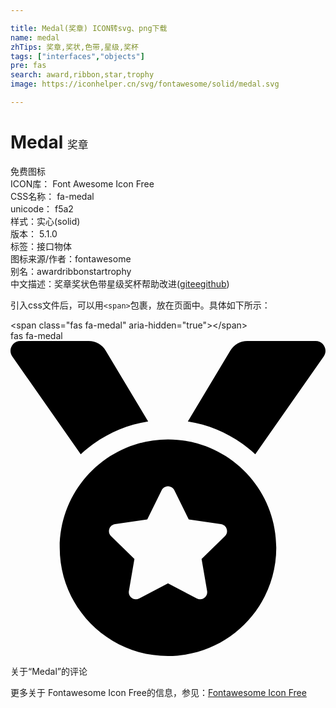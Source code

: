 ```yaml
---

title: Medal(奖章) ICON转svg、png下载
name: medal
zhTips: 奖章,奖状,色带,星级,奖杯
tags: ["interfaces","objects"]
pre: fas
search: award,ribbon,star,trophy
image: https://iconhelper.cn/svg/fontawesome/solid/medal.svg

---
```


# Medal  <small style="font-size: 60%;font-weight: 100">奖章</small>


<div class="detail-page">
<p>
<span><span class="badge-success badge">免费图标</span> </span>
<br/>
<span>
ICON库：
<span class="badge-secondary badge">Font Awesome Icon Free</span> 
</span>
<br/>
<span>
CSS名称：
<span class="badge-secondary badge">fa-medal</span> 
</span>
<br/>
<span>
unicode：
<span class="badge-secondary badge">f5a2</span> 
<copy-btn content='f5a2' btn-title=""></copy-btn>
<copy-btn :content='String.fromCodePoint(parseInt("f5a2", 16))' btn-title="复制U"></copy-btn>
</span><br/><span>样式：<span class="badge-light badge">实心(solid)</span></span>
<br/>
<span>
版本：
<span class="badge-secondary badge">5.1.0</span> 
</span><br/><span>标签：<span class="badge-light badge"><router-link to="/tags/interfaces.html">接口</router-link></span><span class="badge-light badge"><router-link to="/tags/objects.html">物体</router-link></span></span>
<br/>
<span>图标来源/作者：<span class="badge-light badge">fontawesome</span></span> 
<br/>
<span>别名：<span class="badge-light badge">award</span><span class="badge-light badge">ribbon</span><span class="badge-light badge">star</span><span class="badge-light badge">trophy</span></span><br/><span class="zh-detail">中文描述：<span class="badge-primary badge">奖章</span><span class="badge-primary badge">奖状</span><span class="badge-primary badge">色带</span><span class="badge-primary badge">星级</span><span class="badge-primary badge">奖杯</span><span class="help-link"><span>帮助改进</span>(<a href="https://gitee.com/liuwave/icon-helper/edit/master/json/fontawesome/solid/medal.json" target="_blank" rel="noopener noreferrer">gitee</a><a href="https://github.com/liuwave/icon-helper/edit/master/json/fontawesome/solid/medal.json" target="_blank" rel="noopener noreferrer">github</a></span>)</span><br/>
</p>
</div>
<div class="alert alert-dark">
  <i class="fas fa-medal fa-xs"></i>
  <i class="fas fa-medal fa-sm"></i>
  <i class="fas fa-medal fa-lg"></i>
  <i class="fas fa-medal fa-2x"></i>
  <i class="fas fa-medal fa-3x"></i>
  <i class="fas fa-medal fa-5x"></i>
  <i class="fas fa-medal fa-7x"></i>
</div>
<div>
  <p>引入css文件后，可以用<code>&lt;span&gt;</code>包裹，放在页面中。具体如下所示：    
  </p>
  <div class="alert alert-primary" style="font-size: 14px">
    &lt;span class="fas fa-medal" aria-hidden="true"&gt;&lt;/span&gt;
    <copy-btn content='<span class="fas fa-medal" aria-hidden="true"></span>'></copy-btn>
  </div>
  <div class="alert alert-secondary">
    <i class="fas fa-medal"
    style="font-size: 24px"
    aria-hidden="true"></i> fas fa-medal
    <copy-btn content="fas fa-medal" btn-title="复制图标名称"></copy-btn>
  </div>
</div>
<div id="svg" class="svg-wrap">
<svg xmlns="http://www.w3.org/2000/svg" viewBox="0 0 512 512"><path d="M223.75 130.75L154.62 15.54A31.997 31.997 0 0 0 127.18 0H16.03C3.08 0-4.5 14.57 2.92 25.18l111.27 158.96c29.72-27.77 67.52-46.83 109.56-53.39zM495.97 0H384.82c-11.24 0-21.66 5.9-27.44 15.54l-69.13 115.21c42.04 6.56 79.84 25.62 109.56 53.38L509.08 25.18C516.5 14.57 508.92 0 495.97 0zM256 160c-97.2 0-176 78.8-176 176s78.8 176 176 176 176-78.8 176-176-78.8-176-176-176zm92.52 157.26l-37.93 36.96 8.97 52.22c1.6 9.36-8.26 16.51-16.65 12.09L256 393.88l-46.9 24.65c-8.4 4.45-18.25-2.74-16.65-12.09l8.97-52.22-37.93-36.96c-6.82-6.64-3.05-18.23 6.35-19.59l52.43-7.64 23.43-47.52c2.11-4.28 6.19-6.39 10.28-6.39 4.11 0 8.22 2.14 10.33 6.39l23.43 47.52 52.43 7.64c9.4 1.36 13.17 12.95 6.35 19.59z"/></svg>
</div>
<detail full-name='fa-medal'></detail>

<Vssue title="关于“Medal”的评论" >关于“Medal”的评论</Vssue>
    
<div><p>更多关于  Fontawesome Icon Free的信息，参见：<a target="_blank" href="https://iconhelper.cn/fontawesome.html">Fontawesome Icon Free</a>
</p></div>
